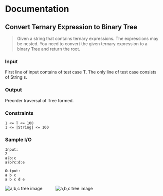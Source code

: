 # Documentation

## Convert Ternary Expression to Binary Tree

> Given a string that contains ternary expressions. The expressions may be nested. You need to convert the given ternary expression to a binary Tree and return the root.

### Input

First line of input contains of test case T. The only line of test case consists of String s.

### Output

Preorder traversal of Tree formed.

### Constraints
```
1 <= T <= 100
1 <= |String| <= 100
```

### Sample I/O
```
Input:
2
a?b:c
a?b?c:d:e

Output:
a b c
a b c d e
```
<div>
<img style="display:inline-block;" src="https://pixan198.github.io/images/treeabc.svg" alt="a,b,c tree image"/>
&nbsp; &nbsp; &nbsp; &nbsp; &nbsp;
<img style="display:inline-block;" src="https://pixan198.github.io/images/treeabcde.svg" alt="a,b,c tree image"/>
</div>
